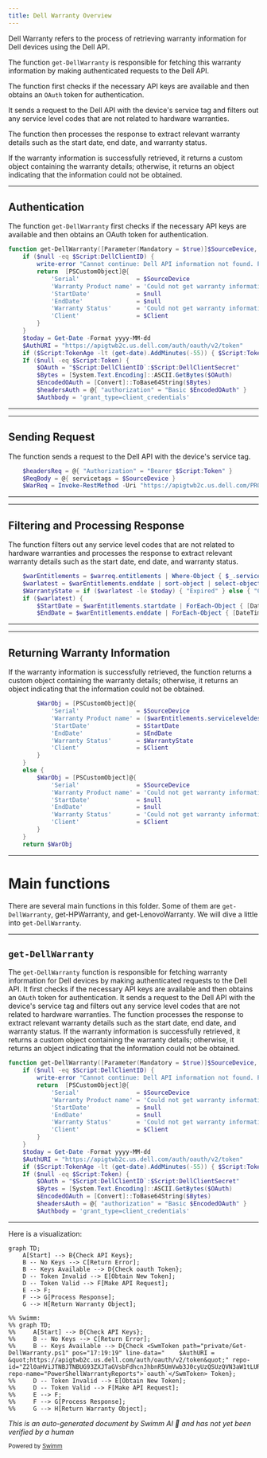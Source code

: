 ```yaml
---
title: Dell Warranty Overview
---
```

Dell Warranty refers to the process of retrieving warranty information for Dell devices using the Dell API.

The function <SwmToken path="/private/Get-DellWarranty.ps1" pos="4:2:4" line-data="function get-DellWarranty([Parameter(Mandatory = $true)]$SourceDevice, $Client) {" repo-id="Z2l0aHViJTNBJTNBUG93ZXJTaGVsbFdhcnJhbnR5UmVwb3J0cyUzQSUzQVN3aW1tLURlbW8=" repo-name="PowerShellWarrantyReports">`get-DellWarranty`</SwmToken> is responsible for fetching this warranty information by making authenticated requests to the Dell API.

The function first checks if the necessary API keys are available and then obtains an <SwmToken path="/private/Get-DellWarranty.ps1" pos="20:2:2" line-data="        $OAuth = &quot;$Script:DellClientID`:$Script:DellClientSecret&quot;" repo-id="Z2l0aHViJTNBJTNBUG93ZXJTaGVsbFdhcnJhbnR5UmVwb3J0cyUzQSUzQVN3aW1tLURlbW8=" repo-name="PowerShellWarrantyReports">`OAuth`</SwmToken> token for authentication.

It sends a request to the Dell API with the device's service tag and filters out any service level codes that are not related to hardware warranties.

The function then processes the response to extract relevant warranty details such as the start date, end date, and warranty status.

If the warranty information is successfully retrieved, it returns a custom object containing the warranty details; otherwise, it returns an object indicating that the information could not be obtained.

<SwmSnippet path="/private/Get-DellWarranty.ps1" line="4" repo-id="Z2l0aHViJTNBJTNBUG93ZXJTaGVsbFdhcnJhbnR5UmVwb3J0cyUzQSUzQVN3aW1tLURlbW8=">

---

## Authentication

The function <SwmToken path="/private/Get-DellWarranty.ps1" pos="4:2:4" line-data="function get-DellWarranty([Parameter(Mandatory = $true)]$SourceDevice, $Client) {" repo-id="Z2l0aHViJTNBJTNBUG93ZXJTaGVsbFdhcnJhbnR5UmVwb3J0cyUzQSUzQVN3aW1tLURlbW8=" repo-name="PowerShellWarrantyReports">`get-DellWarranty`</SwmToken> first checks if the necessary API keys are available and then obtains an OAuth token for authentication.

```powershell
function get-DellWarranty([Parameter(Mandatory = $true)]$SourceDevice, $Client) {
    if ($null -eq $Script:DellClientID) {
        write-error "Cannot continue: Dell API information not found. Please run Set-WarrantyAPIKeys before checking Dell Warranty information."
        return  [PSCustomObject]@{
            'Serial'                = $SourceDevice
            'Warranty Product name' = 'Could not get warranty information - No API key'
            'StartDate'             = $null
            'EndDate'               = $null
            'Warranty Status'       = 'Could not get warranty information - No API key'
            'Client'                = $Client
        }
    } 
    $today = Get-Date -Format yyyy-MM-dd
    $AuthURI = "https://apigtwb2c.us.dell.com/auth/oauth/v2/token"
    if ($Script:TokenAge -lt (get-date).AddMinutes(-55)) { $Script:Token = $null }
    If ($null -eq $Script:Token) {
        $OAuth = "$Script:DellClientID`:$Script:DellClientSecret"
        $Bytes = [System.Text.Encoding]::ASCII.GetBytes($OAuth)
        $EncodedOAuth = [Convert]::ToBase64String($Bytes)
        $headersAuth = @{ "authorization" = "Basic $EncodedOAuth" }
        $Authbody = 'grant_type=client_credentials'
```

---

</SwmSnippet>

<SwmSnippet path="/private/Get-DellWarranty.ps1" line="30" repo-id="Z2l0aHViJTNBJTNBUG93ZXJTaGVsbFdhcnJhbnR5UmVwb3J0cyUzQSUzQVN3aW1tLURlbW8=">

---

## Sending Request

The function sends a request to the Dell API with the device's service tag.

```powershell
    $headersReq = @{ "Authorization" = "Bearer $Script:Token" }
    $ReqBody = @{ servicetags = $SourceDevice }
    $WarReq = Invoke-RestMethod -Uri "https://apigtwb2c.us.dell.com/PROD/sbil/eapi/v5/asset-entitlements" -Headers $headersReq -Body $ReqBody -Method Get -ContentType "application/json"
```

---

</SwmSnippet>

<SwmSnippet path="/private/Get-DellWarranty.ps1" line="33" repo-id="Z2l0aHViJTNBJTNBUG93ZXJTaGVsbFdhcnJhbnR5UmVwb3J0cyUzQSUzQVN3aW1tLURlbW8=">

---

## Filtering and Processing Response

The function filters out any service level codes that are not related to hardware warranties and processes the response to extract relevant warranty details such as the start date, end date, and warranty status.

```powershell
    $warEntitlements = $warreq.entitlements | Where-Object { $_.serviceLevelCode -notin $SLCBlacklist }
    $warlatest = $warEntitlements.enddate | sort-object | select-object -last 1 
    $WarrantyState = if ($warlatest -le $today) { "Expired" } else { "OK" }
    if ($warlatest) {
        $StartDate = $warEntitlements.startdate | ForEach-Object { [DateTime]$_ } | sort-object -Descending | select-object -last 1
        $EndDate = $warEntitlements.enddate | ForEach-Object { [DateTime]$_ } | sort-object -Descending | select-object -first 1
```

---

</SwmSnippet>

<SwmSnippet path="/private/Get-DellWarranty.ps1" line="39" repo-id="Z2l0aHViJTNBJTNBUG93ZXJTaGVsbFdhcnJhbnR5UmVwb3J0cyUzQSUzQVN3aW1tLURlbW8=">

---

## Returning Warranty Information

If the warranty information is successfully retrieved, the function returns a custom object containing the warranty details; otherwise, it returns an object indicating that the information could not be obtained.

```powershell
        $WarObj = [PSCustomObject]@{
            'Serial'                = $SourceDevice
            'Warranty Product name' = ($warEntitlements.serviceleveldescription | Sort-Object -Unique) -join "`n"
            'StartDate'             = $StartDate
            'EndDate'               = $EndDate
            'Warranty Status'       = $WarrantyState
            'Client'                = $Client
        }
    }
    else {
        $WarObj = [PSCustomObject]@{
            'Serial'                = $SourceDevice
            'Warranty Product name' = 'Could not get warranty information'
            'StartDate'             = $null
            'EndDate'               = $null
            'Warranty Status'       = 'Could not get warranty information'
            'Client'                = $Client
        }
    }
    return $WarObj
```

---

</SwmSnippet>

# Main functions

There are several main functions in this folder. Some of them are <SwmToken path="/private/Get-DellWarranty.ps1" pos="4:2:4" line-data="function get-DellWarranty([Parameter(Mandatory = $true)]$SourceDevice, $Client) {" repo-id="Z2l0aHViJTNBJTNBUG93ZXJTaGVsbFdhcnJhbnR5UmVwb3J0cyUzQSUzQVN3aW1tLURlbW8=" repo-name="PowerShellWarrantyReports">`get-DellWarranty`</SwmToken>, get-HPWarranty, and get-LenovoWarranty. We will dive a little into <SwmToken path="/private/Get-DellWarranty.ps1" pos="4:2:4" line-data="function get-DellWarranty([Parameter(Mandatory = $true)]$SourceDevice, $Client) {" repo-id="Z2l0aHViJTNBJTNBUG93ZXJTaGVsbFdhcnJhbnR5UmVwb3J0cyUzQSUzQVN3aW1tLURlbW8=" repo-name="PowerShellWarrantyReports">`get-DellWarranty`</SwmToken>.

<SwmSnippet path="/private/Get-DellWarranty.ps1" line="4" repo-id="Z2l0aHViJTNBJTNBUG93ZXJTaGVsbFdhcnJhbnR5UmVwb3J0cyUzQSUzQVN3aW1tLURlbW8=">

---

## <SwmToken path="/private/Get-DellWarranty.ps1" pos="4:2:4" line-data="function get-DellWarranty([Parameter(Mandatory = $true)]$SourceDevice, $Client) {" repo-id="Z2l0aHViJTNBJTNBUG93ZXJTaGVsbFdhcnJhbnR5UmVwb3J0cyUzQSUzQVN3aW1tLURlbW8=" repo-name="PowerShellWarrantyReports">`get-DellWarranty`</SwmToken>

The <SwmToken path="/private/Get-DellWarranty.ps1" pos="4:2:4" line-data="function get-DellWarranty([Parameter(Mandatory = $true)]$SourceDevice, $Client) {" repo-id="Z2l0aHViJTNBJTNBUG93ZXJTaGVsbFdhcnJhbnR5UmVwb3J0cyUzQSUzQVN3aW1tLURlbW8=" repo-name="PowerShellWarrantyReports">`get-DellWarranty`</SwmToken> function is responsible for fetching warranty information for Dell devices by making authenticated requests to the Dell API. It first checks if the necessary API keys are available and then obtains an <SwmToken path="/private/Get-DellWarranty.ps1" pos="20:2:2" line-data="        $OAuth = &quot;$Script:DellClientID`:$Script:DellClientSecret&quot;" repo-id="Z2l0aHViJTNBJTNBUG93ZXJTaGVsbFdhcnJhbnR5UmVwb3J0cyUzQSUzQVN3aW1tLURlbW8=" repo-name="PowerShellWarrantyReports">`OAuth`</SwmToken> token for authentication. It sends a request to the Dell API with the device's service tag and filters out any service level codes that are not related to hardware warranties. The function processes the response to extract relevant warranty details such as the start date, end date, and warranty status. If the warranty information is successfully retrieved, it returns a custom object containing the warranty details; otherwise, it returns an object indicating that the information could not be obtained.

```powershell
function get-DellWarranty([Parameter(Mandatory = $true)]$SourceDevice, $Client) {
    if ($null -eq $Script:DellClientID) {
        write-error "Cannot continue: Dell API information not found. Please run Set-WarrantyAPIKeys before checking Dell Warranty information."
        return  [PSCustomObject]@{
            'Serial'                = $SourceDevice
            'Warranty Product name' = 'Could not get warranty information - No API key'
            'StartDate'             = $null
            'EndDate'               = $null
            'Warranty Status'       = 'Could not get warranty information - No API key'
            'Client'                = $Client
        }
    } 
    $today = Get-Date -Format yyyy-MM-dd
    $AuthURI = "https://apigtwb2c.us.dell.com/auth/oauth/v2/token"
    if ($Script:TokenAge -lt (get-date).AddMinutes(-55)) { $Script:Token = $null }
    If ($null -eq $Script:Token) {
        $OAuth = "$Script:DellClientID`:$Script:DellClientSecret"
        $Bytes = [System.Text.Encoding]::ASCII.GetBytes($OAuth)
        $EncodedOAuth = [Convert]::ToBase64String($Bytes)
        $headersAuth = @{ "authorization" = "Basic $EncodedOAuth" }
        $Authbody = 'grant_type=client_credentials'
```

---

</SwmSnippet>

Here is a visualization:

```mermaid
graph TD;
    A[Start] --> B{Check API Keys};
    B -- No Keys --> C[Return Error];
    B -- Keys Available --> D{Check oauth Token};
    D -- Token Invalid --> E[Obtain New Token];
    D -- Token Valid --> F[Make API Request];
    E --> F;
    F --> G[Process Response];
    G --> H[Return Warranty Object];

%% Swimm:
%% graph TD;
%%     A[Start] --> B{Check API Keys};
%%     B -- No Keys --> C[Return Error];
%%     B -- Keys Available --> D{Check <SwmToken path="private/Get-DellWarranty.ps1" pos="17:19:19" line-data="    $AuthURI = &quot;https://apigtwb2c.us.dell.com/auth/oauth/v2/token&quot;" repo-id="Z2l0aHViJTNBJTNBUG93ZXJTaGVsbFdhcnJhbnR5UmVwb3J0cyUzQSUzQVN3aW1tLURlbW8=" repo-name="PowerShellWarrantyReports">`oauth`</SwmToken> Token};
%%     D -- Token Invalid --> E[Obtain New Token];
%%     D -- Token Valid --> F[Make API Request];
%%     E --> F;
%%     F --> G[Process Response];
%%     G --> H[Return Warranty Object];
```

*This is an auto-generated document by Swimm AI 🌊 and has not yet been verified by a human*

<SwmMeta version="3.0.0" doc-type="overview"><sup>Powered by [Swimm](https://app.swimm.io/)</sup></SwmMeta>
